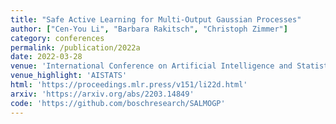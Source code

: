 ```yaml
---
title: "Safe Active Learning for Multi-Output Gaussian Processes"
author: ["Cen-You Li", "Barbara Rakitsch", "Christoph Zimmer"]
category: conferences
permalink: /publication/2022a
date: 2022-03-28
venue: 'International Conference on Artificial Intelligence and Statistics'
venue_highlight: 'AISTATS'
html: 'https://proceedings.mlr.press/v151/li22d.html'
arxiv: 'https://arxiv.org/abs/2203.14849'
code: 'https://github.com/boschresearch/SALMOGP'
---
```



